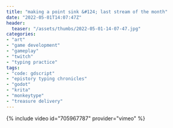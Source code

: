 ```yaml
---
title: "making a point sink &#124; last stream of the month"
date: "2022-05-01T14:07:47Z"
header:
  teaser: "/assets/thumbs/2022-05-01-14-07-47.jpg"
categories:
- "art"
- "game development"
- "gameplay"
- "twitch"
- "typing practice"
tags:
- "code: gdscript"
- "epistory typing chronicles"
- "godot"
- "krita"
- "monkeytype"
- "treasure delivery"
---
```

{% include video id="705967787" provider="vimeo" %}
